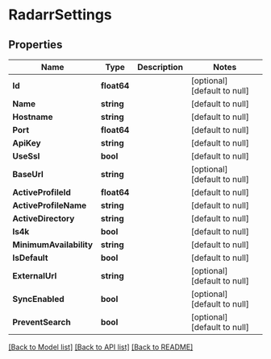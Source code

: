 # RadarrSettings

## Properties
Name | Type | Description | Notes
------------ | ------------- | ------------- | -------------
**Id** | **float64** |  | [optional] [default to null]
**Name** | **string** |  | [default to null]
**Hostname** | **string** |  | [default to null]
**Port** | **float64** |  | [default to null]
**ApiKey** | **string** |  | [default to null]
**UseSsl** | **bool** |  | [default to null]
**BaseUrl** | **string** |  | [optional] [default to null]
**ActiveProfileId** | **float64** |  | [default to null]
**ActiveProfileName** | **string** |  | [default to null]
**ActiveDirectory** | **string** |  | [default to null]
**Is4k** | **bool** |  | [default to null]
**MinimumAvailability** | **string** |  | [default to null]
**IsDefault** | **bool** |  | [default to null]
**ExternalUrl** | **string** |  | [optional] [default to null]
**SyncEnabled** | **bool** |  | [optional] [default to null]
**PreventSearch** | **bool** |  | [optional] [default to null]

[[Back to Model list]](../README.md#documentation-for-models) [[Back to API list]](../README.md#documentation-for-api-endpoints) [[Back to README]](../README.md)

